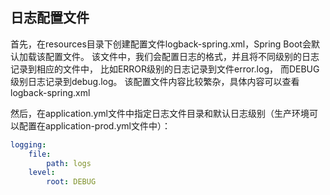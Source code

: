 

## 日志配置文件

首先，在resources目录下创建配置文件logback-spring.xml，Spring Boot会默认加载该配置文件。
该文件中，我们会配置日志的格式，并且将不同级别的日志记录到相应的文件中，
比如ERROR级别的日志记录到文件error.log， 而DEBUG级别日志记录到debug.log。
该配置文件内容比较繁杂，具体内容可以查看logback-spring.xml

然后，在application.yml文件中指定日志文件目录和默认日志级别（生产环境可以配置在application-prod.yml文件中）：
```yaml
logging:
    file:
        path: logs
    level:
        root: DEBUG
```

